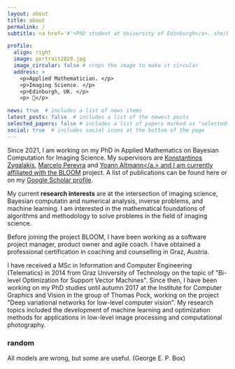 ```yaml
---
layout: about
title: about
permalink: /
subtitle: <a href='#'>PhD student at University of Edinburgh</a>. she/her. 

profile:
  align: right
  image: portrait2020.jpg
  image_circular: false # crops the image to make it circular
  address: >
    <p>Applied Mathematician. </p>
    <p>Imaging Science. </p>
    <p>Edinburgh, UK. </p>
    <p> 🌈</p>

news: true  # includes a list of news items
latest_posts: false  # includes a list of the newest posts
selected_papers: false # includes a list of papers marked as "selected={true}"
social: true  # includes social icons at the bottom of the page
---
```


Since 2021, I am working on my PhD in Applied Mathematics on Bayesian Computation for Imaging Science. My supervisors are <a href="https://www.maths.ed.ac.uk/~kzygalak/">Konstantinos Zygalakis</a>, <a href="https://www.macs.hw.ac.uk/~mp71/about.html">Marcelo Pereyra</a> and <a href="https://researchportal.hw.ac.uk/en/persons/yoann-altmann">Yoann Altmann</a.> and I am currently affiliated with the <a href="https://www.macs.hw.ac.uk/~mp71/bloom.html">BLOOM</a> project. A list of publications can be found here or on my <a href='https://scholar.google.at/citations?hl=de&user=9NuwsCgAAAAJ'> Google Scholar profile</a>.

My current **research interests** are at the intersection of imaging science, Bayesian computatin and numerical analysis, inverse problems, and machine learning. I am interested in the mathematical foundations of algorithms and methodology to solve problems in the field of imaging science.

Before joining the project BLOOM, I have been working as a software project manager, product owner and agile coach. I have obtained a professional certification in coaching and counselling in Graz, Austria.

I have received a MSc in Information and Computer Engineering (Telematics) in 2014 from Graz University of Technology on the topic of "Bi-level Optimization for Support Vector Machines". Since then, I have been working on my PhD studies until autumn 2017 at the Institute for Computer Graphics and Vision in the group of Thomas Pock, working on the project "Deep variational networks for low-level computer vision". My research topics included the development of machine learning and optimization methods for applications in low-level image processing and computational photography. 

### random
All models are wrong, but some are useful. (George E. P. Box)
